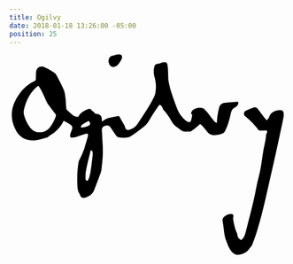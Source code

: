 ```yaml
---
title: Ogilvy
date: 2018-01-18 13:26:00 -05:00
position: 25
---
```


<svg version="1.1"  xmlns="http://www.w3.org/2000/svg" xmlns:xlink="http://www.w3.org/1999/xlink" x="0px" y="0px"
	 viewBox="0 0 234.3 170" style="enable-background:new 0 0 234.3 170;" xml:space="preserve">
<g>
	<path d="M192.4,40.1c0.2,1.7-0.3,2.8-1.3,3.7c-0.6,0.5-1.2,0.9-1.8,1.2c-1.9,1.1-2.7,2.8-3.2,5c-1.1,5.1-2.4,10.1-4.9,14.8
		c-0.7,1.2-1.6,1.8-3,2.3c-1.9,0.7-3.7,0.9-5.6,1c-2.7,0.2-4.7-0.9-6.3-2.9c-0.9-1.1-1.8-2.2-2.7-3.3c-0.6-0.8-1.3-1.5-2-2.2
		c-1.2-1.1-1.3-0.9-2.5,0.1c-2,1.8-4.2,3.5-6.4,5.1c-0.2,0.2-0.6,0.2-0.9,0.2c-0.7,0-1.5-0.1-2.2,0c-2.4,0.3-4.5-0.4-6.3-1.9
		c-1.1-0.8-2.2-1.6-3.3-2.4c-1.5-1.2-2.7-2.5-3.7-4.4c-1.8-3.5-4.1-6.8-6.9-9.7c-0.3-0.3-0.4-0.7-0.5-1.1c-0.4-1.7-1.7-3-2.8-3
		c-0.5,0.7-0.9,1.3-1.3,1.8c-2.4,3.6-4.9,7.1-7,10.9c-1.5,2.7-3.5,4.9-5.9,6.7c-3.3,2.4-6.5,5-10,7.2c-1.3,0.8-3.1,0.9-4.8,1.1
		c-1.3,0.1-2.7-0.1-4-0.2c-1.5-0.1-2.8-0.5-3.6-2c-1.3-2.1-2.8-4.1-4.2-6.2c-1.2-1.7-2.2-2.2-4.1-1.8c-2.6,0.5-3.6,1.8-3.4,4.4
		c0.3,6.2,0.9,12.3,0.8,18.5c0,4.8-0.7,9.6-1.2,14.4c-0.1,1-0.5,1.9-0.8,2.9c-1.7,4.5-3.4,9-5.1,13.5c-1.3,3.6-4,5.7-7.6,6.7
		c-2.6,0.7-3.7,0-4.6-2.5c-0.4-1.1-1.2-2-1.5-3.1c-0.4-1.6-0.5-3.2-0.6-4.8c-0.3-6.4-0.1-12.9,1-19.3c0.2-1.4,1-2.5,1.6-3.8
		c1.2-2.4,2.2-4.8,3.1-7.3c1.1-3.4,2.1-6.9,3.1-10.4c0.1-0.3,0.1-0.5,0.1-0.8c0.1-1.6-0.3-1.9-1.8-1.5c-2.7,0.8-5.3,1.8-8,2.6
		c-1.1,0.3-2.3,0.5-3.5,0.6c-1.3,0.1-1.8-0.5-1.7-1.8c0.1-1.1,0.4-2.3,0.9-3.3c1.6-3.8,1.4-4.7-2.1-6.8c-1.3-0.8-2.7-1.5-4.2-2.3
		c-2,4.3-4.9,7.4-8.3,10.3c-0.9,0.7-1.9,1.2-2.9,1.8c-0.2,0.1-0.3,0.2-0.5,0.3c-0.9,0.6-1.6,1.5-2.6,1.8c-3.4,0.9-6.9,2.1-10.3,2.3
		c-7,0.4-12.5-2.4-15.8-8.9c-5.3-10.2-3.8-19.8,2.4-29c3.5-5.2,8-9.4,13.8-12c0.4-0.2,0.8-1,0.8-1.5c0.1-1.2,0-2.5,0.1-3.7
		c0-0.8,0.1-1.5,0.1-2.3c0.4-4.2,4.1-5.4,7.1-4.1c3,1.3,5.7,3.1,8.4,4.8c0.8,0.5,1.4,1.5,1.9,2.4c2.1,4,4.3,8,6,12.1
		c0.9,2.3,1.1,4.9,1.4,7.4c0.3,2.6,0.3,5.3,0.6,8c0,0.5,0.4,1.1,0.8,1.5c1.2,1.2,2.6,2.3,3.9,3.5c1.1,1,2.4,1.8,4,2
		c0.9,0.1,1.6,0.1,2-1c0.2-0.6,0.8-1.2,1.3-1.7c1.8-1.7,3.9-3.1,6.4-3.8c1.2-0.3,2.2-0.2,2.9,1c0.3,0.4,0.8,0.7,1.2,1
		c0.3,0.2,0.7,0.3,0.8,0.6c0.5,1.2,1.5,1.4,2.6,1.5c2.5,0.3,3.8,1.6,3.9,4.1c0,0.6,0.1,1.3,0.2,2.3c1.1-0.7,2-1.3,2.8-1.8
		c0.7-0.4,1.5-0.9,2.3-1.1c2.8-0.6,5.6-1.2,8.5-1.7c0.3-0.1,0.9,0.2,1.1,0.5c1.5,2.5,2.9,5.1,4.3,7.6c0.2,0.3,0.3,0.7,0.3,1.1
		c0.5,2.1,1.6,2.9,3.7,2.3c2.9-0.9,5.3-2.5,6.9-5c3-4.4,5.9-8.9,8.7-13.4c1.3-2.1,2.6-4.2,3.7-6.4c1-1.9,2.1-3.9,2.5-5.9
		c0.9-4.7,0.6-9.5-0.8-14.1c-0.8-2.7-0.6-5.2-0.1-7.8c0.3-1.7,1.2-2.8,3.2-2.9c0.9,0,1.7-0.5,2.6-0.7c0.8-0.2,1.6-0.5,2.5-0.5
		c1.7-0.2,2.6,0.4,2.8,2.1c0.4,2.5,0.5,5,0.6,7.5c0.1,2-0.1,4.1,0.3,6.1c0.6,3.4,1.4,6.8,2.5,10c1.4,4.5,3.1,9,4.8,13.4
		c1.4,3.7,3.7,6.7,6.6,9.4c0.7,0.6,1.6,1.1,2.4,1.5c1.1,0.5,2.2,0.2,2.6-1c0.5-1.5,0.7-3.2,1-4.8c0-0.1,0-0.3-0.1-0.3
		c-0.7-0.4-1-1-0.7-1.7c0.4-0.9,0.9-1.9,1.7-2.4c2.2-1.4,4.6-2,7.3-1.4c1.2,0.3,2.2,0.6,2.7,1.9c0.2,0.4,0.8,0.6,1.2,1
		c1,1.2,1.9,2.4,2.8,3.6c1.3,1.6,2.5,3.2,3.8,4.8c0.4,0.5,1.2,0.8,2,1.3c0.2-2.1,0.2-3.9,0.5-5.7c0.4-2.5,0.8-4.9,1.5-7.4
		c0.5-2.1,2.1-3.5,4.2-3.8C184.7,40.5,188.5,40.3,192.4,40.1z M25.3,65.7c3.8,0.1,6.6-1.3,8.8-4.1c2.1-2.8,3.7-5.8,4.9-9.1
		c0.3-0.9,0.3-1.6-0.4-2.4c-0.8-0.9-1.5-1.9-2.2-2.8c-1.7-2.4-3.8-4.6-5.1-7.3c-1.9-4.2-3.5-8.6-6.2-12.5c-0.4-0.5-0.8-0.9-1.4-0.4
		c-1.1,0.9-2.1,1.8-3.1,2.9c-4.2,4.5-6.5,10-8.1,15.9c-0.4,1.7-0.6,3.3-0.2,5c1,3.9,2.7,7.5,5.1,10.7C19.4,64.3,22.1,65.8,25.3,65.7
		z M65.7,106.6c0.6-1.1,1.2-2,1.5-3c0.5-1.8,0.9-3.7,1.2-5.5c0.6-4.2,1.1-8.5,1.6-12.7c0.1-1,0.1-2,0-3c-0.1-0.8-0.5-1.5-1.6-1.6
		c-1.3,5.6-2.8,11.2-3.9,16.8c-0.5,2.2-0.4,4.5-0.5,6.8C64,105.4,64.4,106.4,65.7,106.6z M66.8,56.3c-0.2,0-0.4,0.1-0.5,0.1
		c-1.6,0.9-3.2,1.7-4.7,2.6c-1,0.6-1.5,1.5-1.4,2.7c1.6,0.1,4.3-0.5,6-1.3C68.3,59.3,68.5,58.2,66.8,56.3z"/>
	<path d="M215.9,63.9c-0.5,0.2-0.9,0.4-1.3,0.4c-1.4,0-2.8,0-4.2,0c-0.3,0-0.7-0.2-0.9-0.5c-3.3-4.3-7-8.2-11.3-11.6
		c-1.5-1.1-1.3-3.7,0.4-4.5c2.2-1.1,4.5-2,6.8-2.8c1.4-0.5,2.6,0,3.5,1.2c1.8,2.5,3.6,4.9,5.4,7.3c0.5,0.7,1.2,1.4,1.9,2.2
		c0.9-0.6,1.6-1.4,2.1-2.6c0.5-1.1,1-2.4,1.9-3.2c2-1.8,4.5-2.7,7.2-2.7c2.3,0,3,0.7,3.2,3.2c0.1,1.7-0.3,3.4-0.6,5.1
		c-2.9,13.4-5.7,26.8-8.8,40.2c-4.2,17.9-7.7,36-13.2,53.6c-1.2,3.8-2.6,7.5-4,11.2c-0.4,1-1.3,1.7-2,2.6c-0.1,0.1-0.1,0.2-0.2,0.3
		c-2,3.4-7.5,5.9-11.3,5.1c-1.7-0.4-3-1.6-4-2.9c-2.1-2.6-3.1-5.8-4.3-8.9c-1.9-4.9-1.8-10.2-2.8-15.3c-0.4-1.8-0.4-3.3,1-4.5
		c1.7-1.6,3.8-2.6,6.2-2.5c1.6,0.1,2,0.9,1.6,2.5c-0.2,0.8-0.2,1.7,0,2.5c0.7,4,1.6,7.9,3.3,11.6c0.1,0.3,0.1,0.6,0.1,0.9
		c0.2,1.9,1.2,3.2,2.7,4.2c0.2,0.1,0.8,0,1.1-0.3c2-1.7,2.7-4.1,3.3-6.5c2.3-8.9,4.6-17.7,6.7-26.7c1.6-6.6,2.5-13.4,4.3-19.9
		c2.1-7.7,2.7-15.6,4.1-23.3c0.4-2.1,0.9-4.1,1.3-6.2c0.3-1.4,0.4-2.9,0.6-4.3c0.1-0.9,0.1-1.6,0.7-2.4
		C217.2,65.6,216.5,64.7,215.9,63.9z"/>
	<path d="M83.4,6c0.1-2.3,0.9-3.9,3-4.5c1.7-0.5,3.5-1.1,5.3-1.2c2.7-0.2,3.8,1.7,2.6,4.1c-0.8,1.6-1.8,3.2-3,4.6
		c-0.7,0.8-1.8,1.4-2.8,1.7c-2.4,0.8-4.5-1-5-3.8C83.4,6.6,83.4,6.2,83.4,6z"/>
</g>
</svg>
